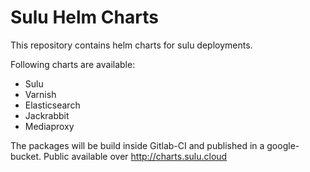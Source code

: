 # Sulu Helm Charts

This repository contains helm charts for sulu deployments.

Following charts are available:

* Sulu
* Varnish
* Elasticsearch
* Jackrabbit
* Mediaproxy

The packages will be build inside Gitlab-CI and published in a google-bucket. Public available over
http://charts.sulu.cloud
